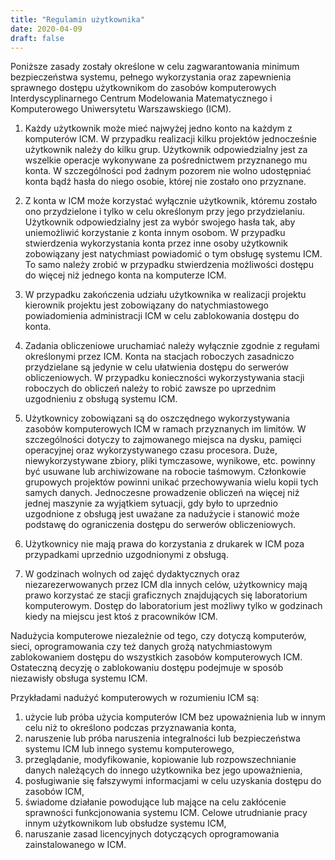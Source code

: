 ```yaml
---
title: "Regulamin użytkownika"
date: 2020-04-09
draft: false
---
```


<!-- <Last revision: 2020-04-09 by M. Hermanowicz <m.hermanowicz@icm.edu.pl> -->

 Poniższe zasady zostały określone w celu zagwarantowania minimum
 bezpieczeństwa systemu, pełnego wykorzystania oraz zapewnienia
 sprawnego dostępu użytkownikom do zasobów komputerowych
 Interdyscyplinarnego Centrum Modelowania Matematycznego i
 Komputerowego Uniwersytetu Warszawskiego (ICM).

1. Każdy użytkownik może mieć najwyżej jedno konto na każdym z
komputerów ICM. W przypadku realizacji kilku projektów jednocześnie
użytkownik należy do kilku grup. Użytkownik odpowiedzialny jest za
wszelkie operacje wykonywane za pośrednictwem przyznanego mu konta. W
szczególności pod żadnym pozorem nie wolno udostępniać konta bądź
hasła do niego osobie, której nie zostało ono przyznane.

2. Z konta w ICM może korzystać wyłącznie użytkownik, któremu zostało
ono przydzielone i tylko w celu określonym przy jego
przydzielaniu. Użytkownik odpowiedzialny jest za wybór swojego hasła
tak, aby uniemożliwić korzystanie z konta innym osobom. W przypadku
stwierdzenia wykorzystania konta przez inne osoby użytkownik
zobowiązany jest natychmiast powiadomić o tym obsługę systemu ICM. To
samo należy zrobić w przypadku stwierdzenia możliwości dostępu do
więcej niż jednego konta na komputerze ICM.

3. W przypadku zakończenia udziału użytkownika w realizacji projektu
kierownik projektu jest zobowiązany do natychmiastowego powiadomienia
administracji ICM w celu zablokowania dostępu do konta.

4. Zadania obliczeniowe uruchamiać należy wyłącznie zgodnie z regułami
określonymi przez ICM. Konta na stacjach roboczych zasadniczo
przydzielane są jedynie w celu ułatwienia dostępu do serwerów
obliczeniowych. W przypadku konieczności wykorzystywania stacji
roboczych do obliczeń należy to robić zawsze po uprzednim uzgodnieniu
z obsługą systemu ICM.

5. Użytkownicy zobowiązani są do oszczędnego wykorzystywania zasobów
komputerowych ICM w ramach przyznanych im limitów. W szczególności
dotyczy to zajmowanego miejsca na dysku, pamięci operacyjnej oraz
wykorzystywanego czasu procesora. Duże, niewykorzystywane zbiory,
pliki tymczasowe, wynikowe, etc. powinny być usuwane lub archiwizowane
na robocie taśmowym. Członkowie grupowych projektów powinni unikać
przechowywania wielu kopii tych samych danych. Jednoczesne prowadzenie
obliczeń na więcej niż jednej maszynie za wyjątkiem sytuacji, gdy było
to uprzednio uzgodnione z obsługą jest uważane za nadużycie i stanowić
może podstawę do ograniczenia dostępu do serwerów obliczeniowych.

6. Użytkownicy nie mają prawa do korzystania z drukarek w ICM poza
przypadkami uprzednio uzgodnionymi z obsługą.

7. W godzinach wolnych od zajęć dydaktycznych oraz niezarezerwowanych
przez ICM dla innych celów, użytkownicy mają prawo korzystać ze stacji
graficznych znajdujących się laboratorium komputerowym. Dostęp do
laboratorium jest możliwy tylko w godzinach kiedy na miejscu jest ktoś
z pracowników ICM.

Nadużycia komputerowe niezależnie od tego, czy dotyczą komputerów,
sieci, oprogramowania czy też danych grożą natychmiastowym
zablokowaniem dostępu do wszystkich zasobów komputerowych
ICM. Ostateczną decyzję o zablokowaniu dostępu podejmuje w sposób
niezawisły obsługa systemu ICM.

Przykładami nadużyć komputerowych w rozumieniu ICM są:

1. użycie lub próba użycia komputerów ICM bez upoważnienia lub w innym celu niż to określono podczas przyznawania konta,
2. naruszenie lub próba naruszenia integralności lub bezpieczeństwa systemu ICM lub innego systemu komputerowego,
3. przeglądanie, modyfikowanie, kopiowanie lub rozpowszechnianie danych należących do innego użytkownika bez jego upoważnienia,
4. posługiwanie się fałszywymi informacjami w celu uzyskania dostępu do zasobów ICM,
5. świadome działanie powodujące lub mające na celu zakłócenie sprawności funkcjonowania systemu ICM. Celowe utrudnianie pracy innym użytkownikom lub obsłudze systemu ICM,
6. naruszanie zasad licencyjnych dotyczących oprogramowania zainstalowanego w ICM.
